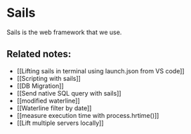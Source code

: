 # Sails 

Sails is the web framework that we use. 


## Related notes:
- [[Lifting sails in terminal using launch.json from VS code]]
- [[Scripting with sails]]
- [[DB Migration]]
- [[Send native SQL query with sails]]
- [[modified waterline]]
- [[Waterline filter by date]]
- [[measure execution time with process.hrtime()]]
- [[Lift multiple servers locally]]